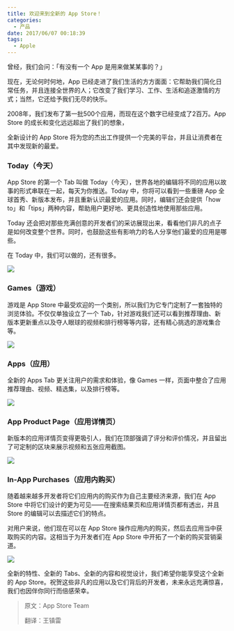 ```yaml
---
title: 欢迎来到全新的 App Store！
categories:
  - 产品
date: 2017/06/07 00:18:39
tags:
  - Apple
---
```


曾经，我们会问：「有没有一个 App 是用来做某某事的？」

现在，无论何时何地，App 已经走进了我们生活的方方面面：它帮助我们简化日常任务，并且连接全世界的人；它改变了我们学习、工作、生活和追逐激情的方式；当然，它还给予我们无尽的快乐。

2008年，我们发布了第一批500个应用，而现在这个数字已经变成了2百万。App Store 的成长和变化远远超出了我们的想象，

全新设计的 App Store 将为您的杰出工作提供一个完美的平台，并且让消费者在其中发现新的最爱。

### Today（今天）

App Store 的第一个 Tab 叫做 Today（今天），世界各地的编辑将不同的应用以故事的形式串联在一起，每天为你推送。Today 中，你将可以看到一些重磅 App 全球首秀、新版本发布，并且重新认识最爱的应用。同时，编辑们还会提供「how to」和「tips」两种内容，帮助用户更好地、更具创造性地使用那些应用。

Today 还会把对那些充满创意的开发者们的采访展现出来，看看他们非凡的点子是如何改变整个世界。同时，也鼓励这些有影响力的名人分享他们最爱的应用是哪些。

在 Today 中，我们可以做的，还有很多。

![](http://pics.naaln.com/blog/2019-01-14-031757.jpg-basicBlog)

### Games（游戏）

游戏是 App Store 中最受欢迎的一个类别，所以我们为它专门定制了一套独特的浏览体验。不仅仅单独设立了一个 Tab，针对游戏我们还可以看到推荐理由、新版本更新重点以及夺人眼球的视频和排行榜等等内容，还有精心挑选的游戏集合等。

![](http://pics.naaln.com/blog/2019-01-14-031759.jpg-basicBlog)

### Apps（应用）

全新的 Apps Tab 更关注用户的需求和体验，像 Games 一样，页面中整合了应用推荐理由、视频、精选集，以及排行榜等。

![](http://pics.naaln.com/blog/2019-01-14-031800.jpg-basicBlog)

### App Product Page（应用详情页）

新版本的应用详情页变得更吸引人，我们在顶部强调了评分和评价情况，并且留出了可定制的区块来展示视频和五张应用截图。

![](http://pics.naaln.com/blog/2019-01-14-031801.jpg-basicBlog)

### In-App Purchases（应用内购买）

随着越来越多开发者将它们应用内的购买作为自己主要经济来源，我们在 App Store 中将它们设计的更为可见——在搜索结果页和应用详情页都有透出，并且 Store 的编辑可以去描述它们的特点。

对用户来说，他们现在可以在 App Store 操作应用内的购买，然后去应用当中获取购买的内容。这相当于为开发者们在 App Store 中开拓了一个新的购买营销渠道。

![](http://pics.naaln.com/blog/2019-01-14-031802.jpg-basicBlog)

全新的特性、全新的 Tabs、全新的内容和视觉设计，我们希望你能享受这个全新的 App Store。祝贺这些非凡的应用以及它们背后的开发者，未来永远充满惊喜，我们也因伴你同行而倍感荣幸。

> 原文：App Store Team
>
> 翻译：王镇雷

